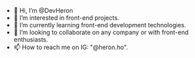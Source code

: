 - 👋 Hi, I’m @DevHeron
- 👀 I’m interested in front-end projects.
- 🌱 I’m currently learning front-end development technologies.
- 💞️ I’m looking to collaborate on any company or with front-end enthusiasts.
- 📫 How to reach me on IG: "@heron.ho".

<!---
DevHeron/DevHeron is a ✨ special ✨ repository because its `README.md` (this file) appears on your GitHub profile.
You can click the Preview link to take a look at your changes.
--->
